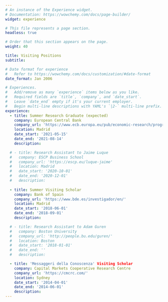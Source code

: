 ```yaml
---
# An instance of the Experience widget.
# Documentation: https://wowchemy.com/docs/page-builder/
widget: experience

# This file represents a page section.
headless: true

# Order that this section appears on the page.
weight: 40

title: Visiting Positions
subtitle:

# Date format for experience
#   Refer to https://wowchemy.com/docs/customization/#date-format
date_format: Jan 2006

# Experiences.
#   Add/remove as many `experience` items below as you like.
#   Required fields are `title`, `company`, and `date_start`.
#   Leave `date_end` empty if it's your current employer.
#   Begin multi-line descriptions with YAML's `|2-` multi-line prefix.
experience: 
  - title: Summer Research Graduate (expected)
    company: European Central Bank 
    company_url: 'https://www.ecb.europa.eu/pub/economic-research/programmes/graduate/html/index.en.html'
    location: Madrid
    date_start: '2021-05-15'
    date_end: '2021-08-14'
    description:

  # - title: Research Assistant to Jaime Luque
  #   company: ESCP Business School 
  #   company_url: 'https://escp.eu/luque-jaime'
  #   location: Madrid
  #   date_start: '2020-10-01'
  #   date_end: '2020-12-01'
  #   description:
        
  - title: Summer Visiting Scholar
    company: Bank of Spain 
    company_url: 'https://www.bde.es/investigador/en/'
    location: Madrid
    date_start: '2018-06-01'
    date_end: '2018-09-01'
    description:

  # - title: Research Assistant to Adam Guren
  #   company: Boston University
  #   company_url: 'http://people.bu.edu/guren/'
  #   location: Boston
  #   date_start: '2018-01-01'
  #   date_end: ''
  #   description:

  - title: 'Messaggeri della Conoscenza' Visiting Scholar
    company: Capital Markets Cooperative Research Centre 
    company_url: 'https://cmcrc.com/'
    location: Sydney
    date_start: '2014-04-01'
    date_end: '2014-06-01'
    description:
---
```

